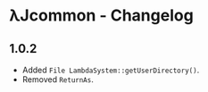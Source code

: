 # λJcommon - Changelog

## 1.0.2

 - Added `File LambdaSystem::getUserDirectory()`.
 - Removed `ReturnAs`.